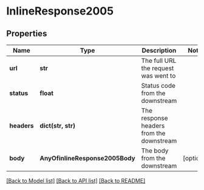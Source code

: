 # InlineResponse2005

## Properties
Name | Type | Description | Notes
------------ | ------------- | ------------- | -------------
**url** | **str** | The full URL the request was went to | 
**status** | **float** | Status code from the downstream | 
**headers** | **dict(str, str)** | The response headers from the downstream | 
**body** | **AnyOfinlineResponse2005Body** | The body from the downstream | [optional] 

[[Back to Model list]](../README.md#documentation-for-models) [[Back to API list]](../README.md#documentation-for-api-endpoints) [[Back to README]](../README.md)

